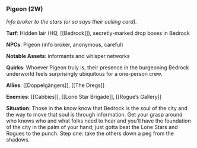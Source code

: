 ---
---

### Pigeon (2W)
*Info broker to the stars (or so says their calling card).* 

**Turf**: Hidden lair (HQ, [[Bedrock]]), secretly-marked drop boxes in Bedrock

**NPCs**: Pigeon (info broker, anonymous, careful)

**Notable Assets**: informants and whisper networks

**Quirks**: Whoever Pigeon truly is, their presence in the burgeoning Bedrock underworld feels surprisingly ubiquitous for a one-person crew. 

**Allies**: [[Doppelgängers]], [[The Dregs]]

**Enemies**: [[Cabbies]], [[Lone Star Brigade]], [[Rogue’s Gallery]]

**Situation**: Those in the know know that Bedrock is the soul of the city and the way to move that soul is through information. Get your grasp around who knows who and what folks need to hear and you’ll have the foundation of the city in the palm of your hand; just gotta beat the Lone Stars and Rogues to the punch. Step one: take the others down a peg from the shadows.